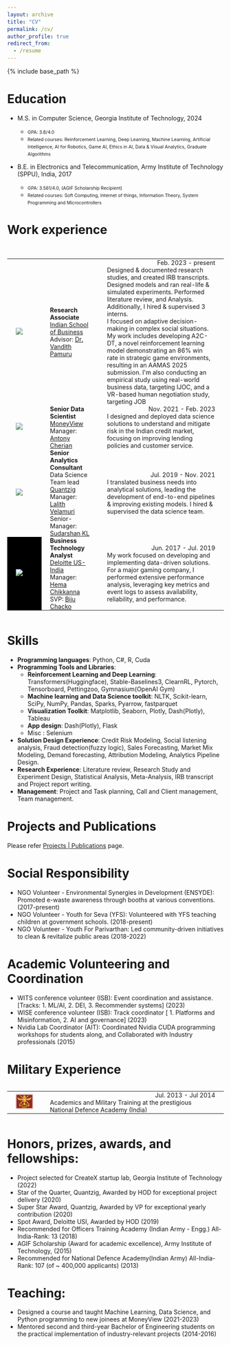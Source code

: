 ```yaml
---
layout: archive
title: "CV"
permalink: /cv/
author_profile: true
redirect_from:
  - /resume
---
```


{% include base_path %}



<script>
    function pressBtn(p) {

      var id_btn=["exp-btn", "pub-btn"], class_btn=["fas fa-plus-square", "fas fa-minus-square"];
      var id_div=["exp-div", "pub-div"], style_div=["height: 300px; overflow: auto;", "height: 400px; overflow: auto;"];

      var btn = document.getElementById(id_btn[p]);
      if(btn.className == class_btn[0]) {
        btn.className = class_btn[1];
        document.getElementById(id_div[p]).style = "";
      }
      else {
        btn.className = class_btn[0];
        document.getElementById(id_div[p]).style = style_div[p];
      }
    }

    function img_hover(e, f) {
      e.setAttribute("src", f);
    }
    function img_unhover(e, f) {
      e.setAttribute("src", f);
    }
</script>



Education
======
* M.S. in Computer Science, Georgia Institute of Technology, 2024
  + <span style="font-size: 0.75em">GPA: 3.8/4.0</span>
  + <span style="font-size: 0.75em">Related courses: Reinforcement Learning, Deep Learning, Machine Learning, Artificial Intelligence, AI for Robotics, Game AI, Ethics in AI, Data & Visual Analytics, Graduate Algorithms</span>
   
* B.E. in Electronics and Telecommunication, Army Institute of Technology (SPPU), India, 2017
  + <span style="font-size: 0.75em">GPA: 3.561/4.0, (AGIF Scholarship Recipient)</span>
  + <span style="font-size: 0.75em">Related courses: Soft Computing, Internet of things, Information Theory, System Programming and Microcontrollers</span>


<!-- adding td
td {
  padding: 0px 20px 0px 20px;
  vertical-align: middle;
}
td.all {
  width: 100%;
}
td.exp-avatar {
  width: 15%;
}
td.exp-description {
  width: 80%;
}
td.pub-avatar {
  width: 30%;
}
td.pub-description {
  width: 65%;
}--> 







Work experience
======
<!--- <div style="height: 600px; overflow: auto;" id="exp-div"> --->
<div style=" overflow: auto;" id="exp-div">  
  <table><tbody>
    <tr>
      <td style="padding: 0px 20px 0px 20px;vertical-align: middle;width: 15%;">
      <img src="https://www.isb.edu/content/dam/sites/diri/logo.png" />
      </td>
      <td style="padding: 0px 20px 0px 20px;vertical-align: middle;width: 25%;">
      <b>Research Associate</b>
      <br>
      <a href="www.isb.edu" target="_blank">Indian School of Business</a>
      <br>
      Advisor: <a href="https://www.isb.edu/en/research-thought-leadership/faculty/faculty-directory/vandith-pamuru.html">Dr. Vandith Pamuru</a>
      </td>
      <td style="padding: 0px 20px 0px 20px;vertical-align: middle;width: 55%;">
      <span style="float: right;">Feb. 2023 - present</span>
      <br>
      Designed & documented research studies, and created IRB transcripts. 
      Designed models and ran real-life & simulated experiments. Performed literature review, and Analysis. Additionally, I hired & supervised 3 interns.
      <br>
      I focused on adaptive decision-making in complex social situations. My work includes developing A2C-DT, a novel reinforcement learning model demonstrating an 86% win rate in strategic game environments, resulting in an AAMAS 2025 submission. I'm also conducting an empirical study using real-world business data, targeting IJOC, and a VR-based human negotiation study, targeting JOB
      </td>
    </tr>
    <br>
    <tr>
      <td style="padding: 0px 20px 0px 20px;vertical-align: middle;width: 15%;">
      <img src="https://moneyview.in/images/mv-green-logo-v3Compressed.svg" />
      </td>
      <td style="padding: 0px 20px 0px 20px;vertical-align: middle;width: 25%;">
      <b>Senior Data Scientist</b>
      <br>
      <a href="https://moneyview.in/" target="_blank">MoneyView</a>
      <br>
      Manager: <a href="https://in.linkedin.com/in/antony-cherian-66500515">Antony Cherian</a>
      </td>
      <td style="padding: 0px 20px 0px 20px;vertical-align: middle;width: 55%;">
      <span style="float: right;">Nov. 2021 - Feb. 2023</span>
      <br>
      I designed and deployed data science solutions to understand and mitigate risk in the Indian credit market, focusing on improving lending policies and customer service.
      </td>
    </tr>
    <tr>
      <td style="padding: 0px 20px 0px 20px;vertical-align: middle;width: 15%;">
      <img src="https://www.quantzig.com/wp-content/uploads/2024/08/quantzig-logo.svg" />
      </td>
      <td style="padding: 0px 20px 0px 20px;vertical-align: middle;width: 25%;">
      <b>Senior Analytics Consultant</b>
      <br>
      Data Science Team lead
      <br>
      <a href="https://www.quantzig.com/" target="_blank">Quantzig</a>
      <br>
      Manager: <a href="https://in.linkedin.com/in/lalithvelamuri">Lalith Velamuri</a>
      <br>
      Senior-Manager: <a href="https://in.linkedin.com/in/sudarshankl">Sudarshan KL</a>
      </td>
      <td style="padding: 0px 20px 0px 20px;vertical-align: middle;width: 55%;">
      <span style="float: right;">Jul. 2019 - Nov. 2021</span>
      <br>
      I translated business needs into analytical solutions, leading the development of end-to-end pipelines & improving existing models.  I hired & supervised the data science team.
      </td>
    </tr>
    <tr>
      <td style=";padding: 0px 20px 0px 20px;vertical-align: middle;width: 15%;" bgcolor="black">
      <img src="https://www2.deloitte.com/content/dam/assets/logos/deloitte.svg" />
      </td>
      <td style="padding: 0px 20px 0px 20px;vertical-align: middle;width: 25%;">
      <b>Business Technology Analyst</b>
      <br>
      <a href="https://www2.deloitte.com/us/en.html" target="_blank">Deloitte US-India</a>
      <br>
      Manager: <a href="https://in.linkedin.com/in/hema-chikkanna-b53b48aa">Hema Chikkanna</a>
      <br>
      SVP: <a href="https://www.linkedin.com/in/vcbiju">Biju Chacko</a>
      </td>
      <td style="padding: 0px 20px 0px 20px;vertical-align: middle;width: 55%;">
      <span style="float: right;">Jun. 2017 - Jul. 2019</span>
      <br>
      My work focused on developing and implementing data-driven solutions. For a major gaming company, I performed extensive performance analysis, leveraging key metrics and event logs to assess availability, reliability, and performance.
      </td>
    </tr>

    
  </tbody></table>
</div>

  
Skills
======
* **Programming languages**:  Python, C#, R, Cuda
* **Programming Tools and Libraries**:
  * **Reinforcement Learning and Deep Learning**: Transformers(Huggingface), Stable-Baselines3, ClearnRL, Pytorch, Tensorboard, Pettingzoo, Gymnasium(OpenAI Gym) 
  * **Machine learning and Data Science toolkit**:  NLTK, Scikit-learn, SciPy, NumPy, Pandas, Sparks, Pyarrow, fastparquet
  * **Visualization Toolkit**: Matplotlib, Seaborn, Plotly, Dash(Plotly), Tableau
  * **App design**: Dash(Plotly), Flask
  * Misc : Selenium
* **Solution Design Experience**: Credit Risk Modeling, Social listening analysis, Fraud detection(fuzzy logic), Sales Forecasting, Market Mix Modeling, Demand forecasting, Attribution Modeling, Analytics Pipeline Design.
* **Research Experience**: Literature review, Research Study and Experiment Design, Statistical Analysis, Meta-Analysis, IRB transcript and Project report writing.
* **Management**: Project and Task planning, Call and Client management, Team management.

Projects and Publications
======

Please refer [Projects | Publications](/publications/) page.
  <!--- <ul>{% for post in site.publications reversed %}
    {% include archive-single-cv.html %}
  {% endfor %}</ul> --->

  
Social Responsibility
======
* NGO Volunteer - Environmental Synergies in Development (ENSYDE): Promoted e-waste awareness through booths at various conventions. (2017-present)
* NGO Volunteer - Youth for Seva (YFS): Volunteered with YFS teaching children at government schools. (2018-present)
* NGO Volunteer -  Youth For Parivarthan: Led community-driven initiatives to clean & revitalize public areas (2018-2022)

Academic Volunteering and Coordination
======
* WITS conference volunteer (ISB): Event coordination and assistance. [Tracks: 1. ML/AI, 2. DEI, 3. Recommender systems] (2023)
* WISE conference volunteer (ISB): Track coordinator [ 1. Platforms and Misinformation, 2. AI and governance] (2023)
* Nvidia Lab Coordinator (AIT): Coordinated Nvidia CUDA programming workshops for students along, and Collaborated with Industry professionals  (2015)

Military Experience
======
<div style=" overflow: auto;" id="exp-div">  
  <table><tbody>
    <tr>
      <td style="padding: 0px 20px 0px 20px;vertical-align: middle;width: 15%;">
      <img src="/images/NDA.jpeg" />
      </td>
      <td style="padding: 0px 20px 0px 20px;vertical-align: middle;width: 80%;">
      <span style="float: right;">Jul. 2013 - Jul 2014</span>
      <br>
     Academics and Military Training at the prestigious National Defence Academy (India)
      </td>
    </tr>
  </tbody>
  </table>
</div>


Honors, prizes, awards, and fellowships:
======
* Project selected for CreateX startup lab, Georgia Institute of Technology (2022)
* Star of the Quarter, Quantzig, Awarded by HOD for exceptional project delivery (2020)
* Super Star Award, Quantzig, Awarded by VP for exceptional yearly contribution (2020)
* Spot Award, Deloitte USI, Awarded by HOD (2019)
* Recommended for Officers Training Academy (Indian Army - Engg.) All-India-Rank: 13 (2018)
* AGIF Scholarship (Award for academic excellence), Army Institute of Technology, (2015)
* Recommended for National Defence Academy(Indian Army) All-India-Rank: 107 (of ~ 400,000 applicants) (2013)

Teaching:
======
* Designed a course and taught Machine Learning, Data Science, and Python programming to new joinees at MoneyView (2021-2023)
* Mentored second and third-year Bachelor of Engineering students on the practical implementation of industry-relevant projects (2014-2016)


